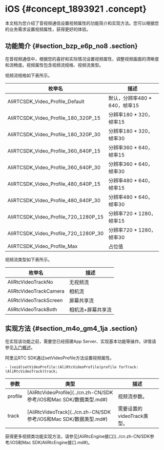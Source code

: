 # iOS {#concept_1893921 .concept}

本文档为您介绍了音视频通信设置视频属性的功能简介和实现方法。您可以根据您的业务需求设置视频属性，获得更好的体验。

## 功能简介 {#section_bzp_e6p_no8 .section}

在音视频通信中，根据您的喜好和实际情况设置视频属性，调整视频画面的清晰度和流畅度。视频属性包含视频流规格、视频流类型。

视频流规格如下表所示。

|枚举名|描述|
|---|--|
|AliRTCSDK\_Video\_Profile\_Default|默认，分辨率480 \* 640，帧率15|
|AliRTCSDK\_Video\_Profile\_180\_320P\_15|分辨率180 \* 320，帧率15|
|AliRTCSDK\_Video\_Profile\_180\_320P\_30|分辨率180 \* 320，帧率30|
|AliRTCSDK\_Video\_Profile\_360\_640P\_15|分辨率360 \* 640，帧率15|
|AliRTCSDK\_Video\_Profile\_360\_640P\_30|分辨率360 \* 640，帧率30|
|AliRTCSDK\_Video\_Profile\_480\_640P\_15|分辨率480 \* 640，帧率15|
|AliRTCSDK\_Video\_Profile\_480\_640P\_30|分辨率480 \* 640，帧率30|
|AliRTCSDK\_Video\_Profile\_720\_1280P\_15|分辨率720 \* 1280，帧率15|
|AliRTCSDK\_Video\_Profile\_720\_1280P\_30|分辨率720 \* 1280，帧率30|
|AliRTCSDK\_Video\_Profile\_Max|占位值|

视频流类型如下表所示。

|枚举名|描述|
|---|--|
|AliRtcVideoTrackNo|无视频流|
|AliRtcVideoTrackCamera|相机流|
|AliRtcVideoTrackScreen|屏幕共享流|
|AliRtcVideoTrackBoth|相机流+屏幕共享流|

## 实现方法 {#section_m4o_gm4_1ja .section}

在实现该功能之前，需要您已经搭建App Server、实现基本功能等操作。详情请参见[入门概述](../cn.zh-CN/快速入门/入门概述.md#)。

阿里云RTC SDK通过setVideoProfile方法设置视频属性。

``` {#codeblock_9sq_d9c_52l}
- (void)setVideoProfile:(AliRtcVideoProfile)profile forTrack:(AliRtcVideoTrack)track;
```

|参数|类型|描述|
|--|--|--|
|profile|[AliRtcVideoProfile](../cn.zh-CN/SDK参考/iOS和Mac SDK/数据类型.md#)|视频流参数。|
|track|[AliRtcVideoTrack](../cn.zh-CN/SDK参考/iOS和Mac SDK/数据类型.md#)|需要设置的videoTrack类型。|

获得更多视频类功能实现方法，请参见[AliRtcEngine接口](../cn.zh-CN/SDK参考/iOS和Mac SDK/AliRtcEngine接口.md#)。

